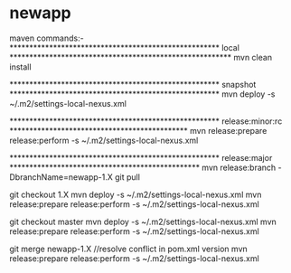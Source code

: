 newapp
======

maven commands:-
***************************************************** local ********************************************************
mvn clean install

***************************************************** snapshot *****************************************************
mvn deploy -s ~/.m2/settings-local-nexus.xml

***************************************************** release:minor:rc *********************************************
mvn release:prepare release:perform -s ~/.m2/settings-local-nexus.xml

***************************************************** release:major ************************************************
mvn release:branch -DbranchName=newapp-1.X
git pull

git checkout 1.X
mvn deploy -s ~/.m2/settings-local-nexus.xml
mvn release:prepare release:perform -s ~/.m2/settings-local-nexus.xml

git checkout master
mvn deploy -s ~/.m2/settings-local-nexus.xml
mvn release:prepare release:perform -s ~/.m2/settings-local-nexus.xml

git merge newapp-1.X
//resolve conflict in pom.xml version
mvn release:prepare release:perform -s ~/.m2/settings-local-nexus.xml
